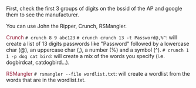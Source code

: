First, check the first 3 groups of digits on the bssid of the AP and google them to see the manufacturer.

You can use John the Ripper, Crunch, RSMangler.

<font style="color:#981f3a">Crunch</font>
	`# crunch 8 9 abc123`
	`# crunch crunch 13 -t Password@,%^`: will create a list of 13 digits passwords like "Password" followed by a lowercase char (@), an uppercase char (,), a number (%) and a symbol (^).
	`# crunch 1 1 -p dog cat bird`: will create a mix of the words you specify (i.e. dogbirdcat, catdogbird...).


<font style="color:#981f3a">RSMangler</font>
	`# rsmangler --file wordlist.txt`: will create a wordlist from the words that are in the wordlist.txt.